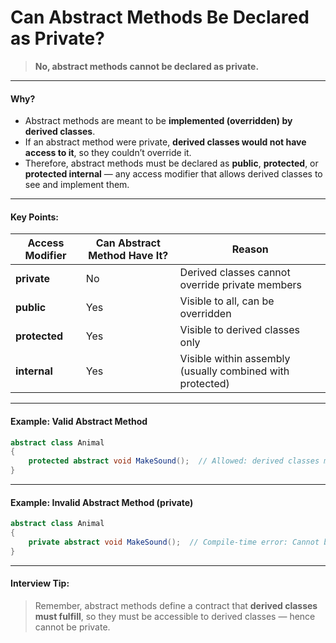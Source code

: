 # Can Abstract Methods Be Declared as Private?

> **No, abstract methods cannot be declared as private.**

***

#### Why?

* Abstract methods are meant to be **implemented (overridden) by derived classes**.
* If an abstract method were private, **derived classes would not have access to it**, so they couldn’t override it.
* Therefore, abstract methods must be declared as **public**, **protected**, or **protected internal** — any access modifier that allows derived classes to see and implement them.

***

#### Key Points:

| Access Modifier | Can Abstract Method Have It? | Reason                                                    |
| --------------- | ---------------------------- | --------------------------------------------------------- |
| **private**     | No                           | Derived classes cannot override private members           |
| **public**      | Yes                          | Visible to all, can be overridden                         |
| **protected**   | Yes                          | Visible to derived classes only                           |
| **internal**    | Yes                          | Visible within assembly (usually combined with protected) |

***

#### Example: Valid Abstract Method

```csharp
abstract class Animal
{
    protected abstract void MakeSound();  // Allowed: derived classes must implement
}
```

***

#### Example: Invalid Abstract Method (private)

```csharp
abstract class Animal
{
    private abstract void MakeSound();  // Compile-time error: Cannot be private
}
```

***

#### Interview Tip:

> Remember, abstract methods define a contract that **derived classes must fulfill**, so they must be accessible to derived classes — hence cannot be private.

